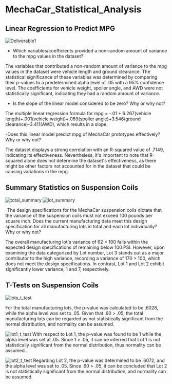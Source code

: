 # MechaCar_Statistical_Analysis

## Linear Regression to Predict MPG

![Deliverable1](images/Deliverable1)

- Which variables/coefficients provided a non-random amount of variance to the mpg values in the dataset?

The variables that contributed a non-random amount of variance to the mpg values in the dataset were vehicle length and ground clearance. The statistical significance of these variables was determined by comparing their p-values to a predetermined alpha level of .05 with a 95% confidence level. The coefficients for vehicle weight, spoiler angle, and AWD were not statistically significant, indicating they had a random amount of variance.

- Is the slope of the linear model considered to be zero? Why or why not?

The multiple linear regression formula for mpg = -.01 + 6.267(vehicle length)+.001(vehicle weight)+.069(spoiler angle)+3.546(ground clearance)-3.411(AWD), which results in a slope.

-Does this linear model predict mpg of MechaCar prototypes effectively? Why or why not?

The dataset displays a strong correlation with an R-squared value of .7149, indicating its effectiveness. Nevertheless, it's important to note that R-squared alone does not determine the dataset's effectiveness, as there might be other factors not accounted for in the dataset that could be causing variations in the mpg.

## Summary Statistics on Suspension Coils

![total_summary](images/total_summary)
![lot_summary](images/lot_summary)

-The design specifications for the MechaCar suspension coils dictate that the variance of the suspension coils must not exceed 100 pounds per square inch. Does the current manufacturing data meet this design specification for all manufacturing lots in total and each lot individually? Why or why not?

The overall manufacturing lot's variance of 62 < 100 falls within the expected design specifications of remaining below 100 PSI. However, upon examining the data categorized by Lot number, Lot 3 stands out as a major contributor to the high variance, recording a variance of 170 > 100, which does not meet the design specifications. In contrast, Lot 1 and Lot 2 exhibit significantly lower variance, 1 and 7, respectively.

## T-Tests on Suspension Coils
![lots_t_test](images/lots_t_test)

For the total manufacturing lots, the p-value was calculated to be .6028, while the alpha level was set to .05. Given that .60 > .05, the total manufacturing lots can be regarded as not statistically significant from the normal distribution, and normality can be assumed.

![lot1_t_test](images/lot1_t_test)
With respect to Lot 1, the p-value was found to be 1 while the alpha level was set at .05. Since 1 > .05, it can be inferred that Lot 1 is not statistically significant from the normal distribution, thus normality can be assumed.

![lot2_t_test](images/lot2_t_test)
Regarding Lot 2, the p-value was determined to be .6072, and the alpha level was set to .05. Since .60 > .05, it can be concluded that Lot 2 is not statistically significant from the normal distribution, and normality can be assumed.


